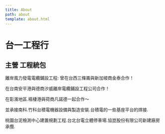 ```yaml
---
title: About
path: about
template: about.html
---
```

# 台一工程行 
## 主營 工程統包

離岸風力發電電纜鋪設工程: 曾在台西三條崙與新加坡商金泰合作！

在台南安平港與德商汐威離岸電纜鋪設工程公司合作！

在彰濱地區.梧棲港與荷商凡諾德一起合作～

並承接南科.竹科台積電機器設備與製造安裝.台積電的一些基座平台的焊接.

桃園台泥檢測中心建置規劃工程.台北台電立體停車場.協崑股份有限公司新建廠房承攬.


